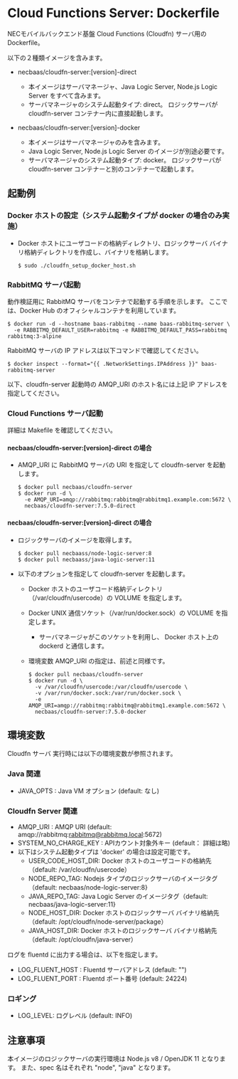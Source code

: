 Cloud Functions Server: Dockerfile
==================================

NECモバイルバックエンド基盤 Cloud Functions (Cloudfn) サーバ用の Dockerfile。

以下の２種類イメージを含みます。

* necbaas/cloudfn-server:[version]-direct
    * 本イメージはサーバマネージャ、Java Logic Server, Node.js Logic Server をすべて含みます。
    * サーバマネージャのシステム起動タイプ: direct。 ロジックサーバが cloudfn-server コンテナー内に直接起動します。

* necbaas/cloudfn-server:[version]-docker
    * 本イメージはサーバマネージャのみを含みます。
    * Java Logic Server, Node.js Logic Server のイメージが別途必要です。
    * サーバマネージャのシステム起動タイプ: docker。 ロジックサーバが cloudfn-server コンテナーと別のコンテナーで起動します。

起動例
------

### Docker ホストの設定（システム起動タイプが docker の場合のみ実施）

* Docker ホストにユーザコードの格納ディレクトリ、ロジックサーバ バイナリ格納ディレクトリを作成し、バイナリを格納します。

      $ sudo ./cloudfn_setup_docker_host.sh

### RabbitMQ サーバ起動

動作検証用に RabbitMQ サーバをコンテナで起動する手順を示します。
ここでは、Docker Hub のオフィシャルコンテナを利用しています。

    $ docker run -d --hostname baas-rabbitmq --name baas-rabbitmq-server \
      -e RABBITMQ_DEFAULT_USER=rabbitmq -e RABBITMQ_DEFAULT_PASS=rabbitmq rabbitmq:3-alpine

RabbitMQ サーバの IP アドレスは以下コマンドで確認してください。

    $ docker inspect --format="{{ .NetworkSettings.IPAddress }}" baas-rabbitmq-server

以下、cloudfn-server 起動時の AMQP_URI のホスト名には上記 IP アドレスを指定してください。

### Cloud Functions サーバ起動

詳細は Makefile を確認してください。

#### necbaas/cloudfn-server:[version]-direct の場合

* AMQP_URI に RabbitMQ サーバの URI を指定して cloudfn-server を起動します。

      $ docker pull necbaas/cloudfn-server
      $ docker run -d \
        -e AMQP_URI=amqp://rabbitmq:rabbitmq@rabbitmq1.example.com:5672 \
        necbaas/cloudfn-server:7.5.0-direct

#### necbaas/cloudfn-server:[version]-direct の場合
 
* ロジックサーバのイメージを取得します。
   
      $ docker pull necbaass/node-logic-server:8
      $ docker pull necbaass/java-logic-server:11

* 以下のオプションを指定して cloudfn-server を起動します。

    * Docker ホストのユーザコード格納ディレクトリ（/var/cloudfn/usercode）の VOLUME を指定します。
    * Docker UNIX 通信ソケット（/var/run/docker.sock）の VOLUME を指定します。
        * サーバマネージャがこのソケットを利用し、 Docker ホスト上の dockerd と通信します。  
    * 環境変数 AMQP_URI の指定は、前述と同様です。

          $ docker pull necbaas/cloudfn-server
          $ docker run -d \
            -v /var/cloudfn/usercode:/var/cloudfn/usercode \
            -v /var/run/docker.sock:/var/run/docker.sock \
            -e AMQP_URI=amqp://rabbitmq:rabbitmq@rabbitmq1.example.com:5672 \
            necbaas/cloudfn-server:7.5.0-docker
         
環境変数
--------

Cloudfn サーバ 実行時には以下の環境変数が参照されます。

### Java 関連

* JAVA_OPTS : Java VM オプション (default: なし)

### Cloudfn Server 関連

* AMQP_URI : AMQP URI (default: amqp://rabbitmq:rabbitmq@rabbitmq.local:5672)
* SYSTEM_NO_CHARGE_KEY : APIカウント対象外キー (default： 詳細は略)
* 以下はシステム起動タイプは 'docker' の場合は設定可能です。
     * USER_CODE_HOST_DIR: Docker ホストのユーザコードの格納先（default: /var/cloudfn/usercode）
     * NODE_REPO_TAG: Nodejs タイプのロジックサーバのイメージタグ（default: necbaas/node-logic-server:8}
     * JAVA_REPO_TAG: Java Logic Server のイメージタグ（default: necbaas/java-logic-server:11}
     * NODE_HOST_DIR: Docker ホストのロジックサーバ バイナリ格納先（default: /opt/cloudfn/node-server/package）
     * JAVA_HOST_DIR: Docker ホストのロジックサーバ バイナリ格納先（default: /opt/cloudfn/java-server）

ログを fluentd に出力する場合は、以下を指定します。
* LOG_FLUENT_HOST : Fluentd サーバアドレス (default: "")
* LOG_FLUENT_PORT : Fluentd ポート番号 (default: 24224)

### ロギング

* LOG_LEVEL: ログレベル (default: INFO)

注意事項
---------

本イメージのロジックサーバの実行環境は Node.js v8 / OpenJDK 11 となります。
また、spec 名はそれぞれ "node", "java" となります。